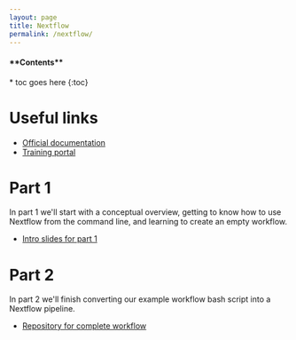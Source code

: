 ```yaml
---
layout: page
title: Nextflow
permalink: /nextflow/
---
```


<nav>
  <h4>**Contents**</h4>
  * toc goes here
  {:toc}
</nav>

# Useful links

- [Official documentation](https://www.nextflow.io/docs/latest/index.html)
- [Training portal](https://training.nextflow.io/)

# Part 1

In part 1 we'll start with a conceptual overview, getting to know how to use Nextflow from the command line, and learning to create an empty workflow.

- <a href="/nextflow-vs-snakemake-2024/slides/nextflow_intro" target="_blank">Intro slides for part 1</a>

# Part 2

In part 2 we'll finish converting our example workflow bash script into a Nextflow pipeline.

- [Repository for complete workflow](https://github.com/sagc-bioinformatics/nextflow-example-workflow-2024)
